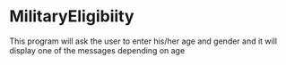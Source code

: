 # MilitaryEligibiity
This program will ask the user to enter his/her age and gender and it will display one of the messages depending on age
